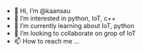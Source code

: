 - 👋 Hi, I’m @kaansau
- 👀 I’m interested in python, IoT, c++
- 🌱 I’m currently learning about IoT, python
- 💞️ I’m looking to collaborate on grop of IoT
- 📫 How to reach me ...

<!---
kaansau/kaansau is a ✨ special ✨ repository because its `README.md` (this file) appears on your GitHub profile.
You can click the Preview link to take a look at your changes.
--->
